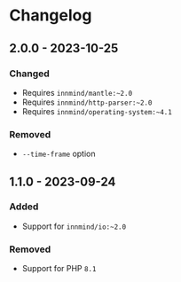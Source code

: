 # Changelog

## 2.0.0 - 2023-10-25

### Changed

- Requires `innmind/mantle:~2.0`
- Requires `innmind/http-parser:~2.0`
- Requires `innmind/operating-system:~4.1`

### Removed

- `--time-frame` option

## 1.1.0 - 2023-09-24

### Added

- Support for `innmind/io:~2.0`

### Removed

- Support for PHP `8.1`
